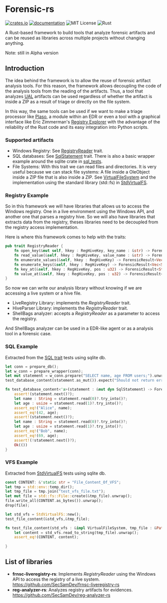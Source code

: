 # Forensic-rs
[![crates.io](https://img.shields.io/crates/v/forensic-rs)](https://crates.io/crates/forensic-rs) [![documentation](https://docs.rs/forensic-rs/badge.svg)](https://docs.rs/forensic-rs) ![MIT License](https://img.shields.io/crates/l/forensic-rs) ![Rust](https://github.com/secsamdev/forensic-rs/workflows/Rust/badge.svg?branch=main)


A Rust-based framework to build tools that analyze forensic artifacts and can be reused as libraries across multiple projects without changing anything.

Note: still in Alpha version

## Introduction
The idea behind the framework is to allow the reuse of forensic artifact analysis tools. For this reason, the framework allows decoupling the code of the analysis tools from the reading of the artifacts. Thus, a tool that analyzes [UAL](https://learn.microsoft.com/en-us/windows-server/administration/user-access-logging/get-started-with-user-access-logging
) artifacts can be used regardless of whether the artifact is inside a ZIP as a result of triage or directly on the file system.

In this way, the same tools can be used if we want to make a triage processor like [Plaso](https://plaso.readthedocs.io/en/latest/), a module within an EDR or even a tool with a graphical interface like Eric Zimmerman's [Registry Explorer](https://ericzimmerman.github.io) with the advantage of the reliability of the Rust code and its easy integration into Python scripts.

### Supported artifacts

* Windows Registry: See [RegistryReader](./src/traits/registry.rs) trait.
* SQL databases: See [SqlStatement](./src/traits/sql.rs) trait. There is also a basic wrapper example around the sqlite crate in [sql_tests](./src/traits/sql.rs).
* File Systems: With this trait we can read files and directories. It is very useful because we can stack file systems: A file inside a OleObject inside a ZIP file that is also inside a ZIP. See [VirtualFileSystem](./src/traits/vfs.rs) and the implementation using the standard library (std::fs) in [StdVirtualFS](./src/core/fs.rs).


### Registry Example
So in this framework we will have libraries that allows us to access the Windows registry. One in a live environment using the Windows API, and another one that parses a registry hive.
So we will also have libraries that extracts data from the registry, theses libraries need to be decoupled from the registry access implementation.

Here is where this framework comes to help with the traits:

```rust
pub trait RegistryReader {
    fn open_key(&mut self, hkey : RegHiveKey, key_name : &str) -> ForensicResult<RegHiveKey>;
    fn read_value(&self, hkey : RegHiveKey, value_name : &str) -> ForensicResult<RegValue>;
    fn enumerate_values(&self, hkey : RegHiveKey) -> ForensicResult<Vec<String>>;
    fn enumerate_keys(&self, hkey : RegHiveKey) -> ForensicResult<Vec<String>>;
    fn key_at(&self, hkey : RegHiveKey, pos : u32) -> ForensicResult<String>;
    fn value_at(&self, hkey : RegHiveKey, pos : u32) -> ForensicResult<String>;
}
```

So now we can write our analysis library without knowing if we are accessing a live system or a hive file.
* LiveRegistry Library: implements the *RegistryReader* trait.
* HiveParser Library: implements the *RegistryReader* trait.
* ShellBags analyzer: accepts a *RegistryReader* as a parameter to access the registry.

And ShellBags analyzer can be used in a EDR-like agent or as a analysis tool in a forensic case.

### SQL Example 

Extracted from the [SQL trait](./src/traits/sql.rs) tests using sqlite db.
```rust
let conn = prepare_db();
let w_conn = prepare_wrapper(conn);
let mut statement = w_conn.prepare("SELECT name, age FROM users;").unwrap();
test_database_content(statement.as_mut()).expect("Should not return error");

fn test_database_content<'a>(statement : &mut dyn SqlStatement) -> ForensicResult<()> {
    assert!(statement.next()?);
    let name : String = statement.read(0)?.try_into()?;
    let age : usize = statement.read(1)?.try_into()?;
    assert_eq!("Alice", name);
    assert_eq!(42, age);
    assert!(statement.next()?);
    let name : String = statement.read(0)?.try_into()?;
    let age : usize = statement.read(1)?.try_into()?;
    assert_eq!("Bob", name);
    assert_eq!(69, age);
    assert!(!statement.next()?);
    Ok(())
}
```

### VFS Example
Extracted from [StdVirtualFS](./src/core/fs.rs) tests using sqlite db.

```rust
const CONTENT: &'static str = "File_Content_Of_VFS";
let tmp = std::env::temp_dir();
let tmp_file = tmp.join("test_vfs_file.txt");
let mut file = std::fs::File::create(&tmp_file).unwrap();
file.write_all(CONTENT.as_bytes()).unwrap();
drop(file);

let std_vfs = StdVirtualFS::new();
test_file_content(&std_vfs,&tmp_file);

fn test_file_content(std_vfs : &impl VirtualFileSystem, tmp_file : &PathBuf) {
    let content = std_vfs.read_to_string(tmp_file).unwrap();
    assert_eq!(CONTENT, content);
    
}
```

## List of libraries
* **frnsc-liveregistry-rs**: Implements *RegistryReader* using the Windows API to access the registry of a live system. https://github.com/SecSamDev/frnsc-liveregistry-rs
* **reg-analyzer-rs**: Analyzes registry artifacts for evidences. https://github.com/SecSamDev/reg-analyzer-rs